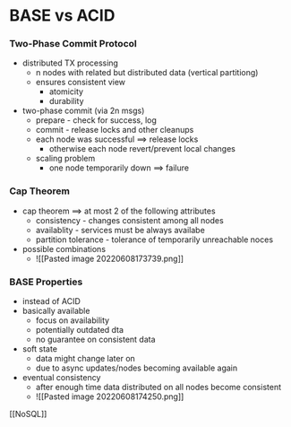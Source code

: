 # BASE vs ACID
### Two-Phase Commit Protocol
+ distributed TX processing
	+ n nodes with related but distributed data (vertical partitiong)
	+ ensures consistent view
		+ atomicity
		+ durability
+ two-phase commit (via 2n msgs)
	+ prepare - check for success, log 
	+ commit - release locks and other cleanups
	+ each node was successful ==> release locks
		+ otherwise each node revert/prevent local changes
	+ scaling problem
		+ one node temporarily down ==> failure

### Cap Theorem
+ cap theorem ==> at most 2 of the following attributes
	+ consistency - changes consistent among all nodes
	+ availablity - services must be always availabe
	+ partition tolerance - tolerance of temporarily unreachable noces
+ possible combinations
	+ ![[Pasted image 20220608173739.png]]

### BASE Properties
+ instead of ACID
+ basically available
	+ focus on availability
	+ potentially outdated dta
	+ no guarantee on consistent data
+ soft state
	+ data might change later on
	+ due to async updates/nodes becoming available again
+ eventual consistency
	+ after enough time data distributed on all nodes become consistent
	+ ![[Pasted image 20220608174250.png]]

[[NoSQL]]
